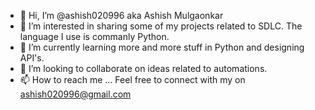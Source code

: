 - 👋 Hi, I’m @ashish020996 aka Ashish Mulgaonkar
- 👀 I’m interested in sharing some of my projects related to SDLC. The language I use is commanly Python.
- 🌱 I’m currently learning more and more stuff in Python and designing API's.
- 💞️ I’m looking to collaborate on ideas related to automations. 
- 📫 How to reach me ... Feel free to connect with my on ashish020996@gmail.com

<!---
ashish020996/ashish020996 is a ✨ special ✨ repository because its `README.md` (this file) appears on your GitHub profile.
You can click the Preview link to take a look at your changes.
--->
